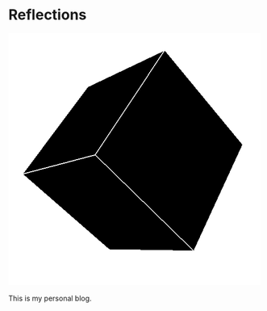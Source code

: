 # Reflections

![Reflections](https://github.com/cpadilla/christofer-rocks/blob/master/src/.vuepress/public/images/cube.gif)

This is my personal blog.
